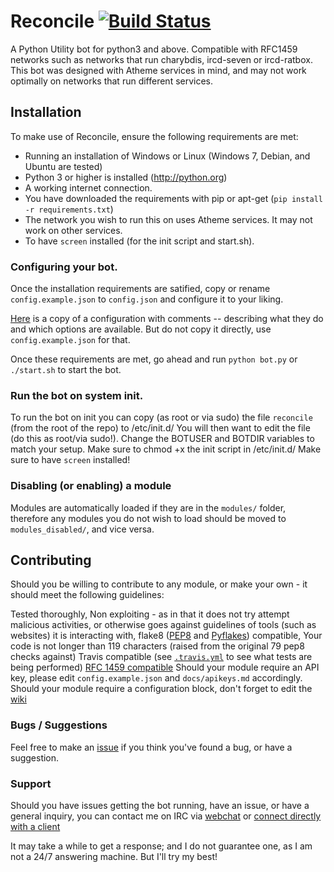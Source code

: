 Reconcile [![Build Status](https://travis-ci.org/Zarthus/Reconcile.svg)](https://travis-ci.org/Zarthus/Reconcile)
=========

A Python Utility bot for python3 and above.
Compatible with RFC1459 networks such as networks that run charybdis, ircd-seven or ircd-ratbox.
This bot was designed with Atheme services in mind, and may not work optimally on networks that run different services.

## Installation

To make use of Reconcile, ensure the following requirements are met:

* Running an installation of Windows or Linux (Windows 7, Debian, and Ubuntu are tested)
* Python 3 or higher is installed (http://python.org)
* A working internet connection.
* You have downloaded the requirements with pip or apt-get (`pip install -r requirements.txt`)
* The network you wish to run this on uses Atheme services. It may not work on other services.
* To have `screen` installed (for the init script and start.sh).

### Configuring your bot.

Once the installation requirements are satified, copy or rename `config.example.json` to `config.json` and configure it to your liking.

[Here](https://github.com/Zarthus/Reconcile/wiki/Configuring-Reconcile) is a copy of a configuration with comments -- describing what they do and which options are available.
But do not copy it directly, use `config.example.json` for that.

Once these requirements are met, go ahead and run `python bot.py` or `./start.sh` to start the bot.

### Run the bot on system init.

To run the bot on init you can copy (as root or via sudo) the file `reconcile` (from the root of the repo) to /etc/init.d/
You will then want to edit the file (do this as root/via sudo!).
Change the BOTUSER and BOTDIR variables to match your setup.
Make sure to chmod +x the init script in /etc/init.d/
Make sure to have `screen` installed!

### Disabling (or enabling) a module

Modules are automatically loaded if they are in the `modules/` folder, therefore any modules you do not wish to load should be moved to `modules_disabled/`, and vice versa.

## Contributing

Should you be willing to contribute to any module, or make your own - it should meet the following guidelines:

Tested thoroughly,
Non exploiting - as in that it does not try attempt malicious activities, or otherwise goes against guidelines of tools (such as websites) it is interacting with,
flake8 ([PEP8](http://legacy.python.org/dev/peps/pep-0008/) and [Pyflakes](https://pypi.python.org/pypi/pyflakes)) compatible,
Your code is not longer than 119 characters (raised from the original 79 pep8 checks against)
Travis compatible (see [`.travis.yml`](.travis.yml) to see what tests are being performed)
[RFC 1459 compatible](http://tools.ietf.org/html/rfc1459.html)
Should your module require an API key, please edit `config.example.json` and `docs/apikeys.md` accordingly.
Should your module require a configuration block, don't forget to edit the [wiki](https://github.com/Zarthus/Reconcile/wiki/Configuring-Reconcile)

### Bugs / Suggestions
Feel free to make an [issue](https://github.com/zarthus/reconcile/issues/new) if you think you've found a bug, or have a suggestion.

### Support

Should you have issues getting the bot running, have an issue, or have a general inquiry, you can contact me on IRC via [webchat](https://webchat.esper.net/?channels=zarthus) or [connect directly with a client](irc://irc.esper.net/zarthus)

It may take a while to get a response; and I do not guarantee one, as I am not a 24/7 answering machine. But I'll try my best!
